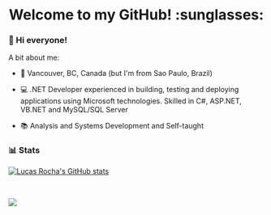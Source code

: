 <h1 align="center">Welcome to my GitHub! :sunglasses: </h1>

### :wave: Hi everyone!

A bit about me:

- :round_pushpin:  Vancouver, BC, Canada (but I'm from Sao Paulo, Brazil)
 
- :computer:  .NET Developer experienced in building, testing and deploying applications using Microsoft technologies. Skilled in C#, ASP.NET, VB.NET and MySQL/SQL Server

- :books:  Analysis and Systems Development and Self-taught

 

### :bar_chart: Stats

[![Lucas Rocha's GitHub stats](https://github-readme-stats.vercel.app/api?username=lucasrochadejesus&hide=stars&count_private=true&show_icons=true)](https://github.com/anuraghazra/github-readme-stats)

&nbsp;
 
<img src="https://github-readme-stats.vercel.app/api/top-langs/?username=lucasrochadejesus&layout=compact" />
